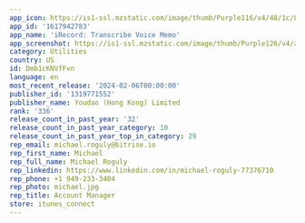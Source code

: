 ```yaml
---
app_icon: https://is1-ssl.mzstatic.com/image/thumb/Purple116/v4/48/1c/87/481c8700-1425-483c-7356-b6d194e6afa8/AppIcon-0-0-1x_U007epad-0-0-85-220.png/1024x1024bb.png
app_id: '1617942783'
app_name: 'iRecord: Transcribe Voice Memo'
app_screenshot: https://is1-ssl.mzstatic.com/image/thumb/Purple126/v4/ad/b4/29/adb429f2-79a1-3d0e-8a0c-878559d63154/00c193d0-b58f-41a5-b95b-4ba812f70d6a__U7b2c_U4e00_U9875-1.png/1242x2688bb.png
category: Utilities
country: US
id: Dmb1cKNVfFvn
language: en
most_recent_release: '2024-02-06T00:00:00'
publisher_id: '1319771552'
publisher_name: Youdao (Hong Kong) Limited
rank: '336'
release_count_in_past_year: '32'
release_count_in_past_year_category: 10
release_count_in_past_year_top_in_category: 29
rep_email: michael.roguly@bitrise.io
rep_first_name: Michael
rep_full_name: Michael Roguly
rep_linkedin: https://www.linkedin.com/in/michael-roguly-77376710
rep_phone: +1 949-233-3404
rep_photo: michael.jpg
rep_title: Account Manager
store: itunes_connect
---
```

